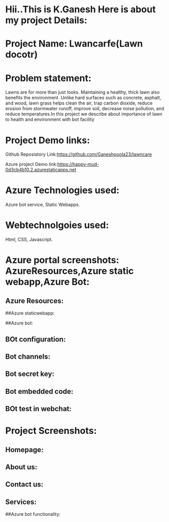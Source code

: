 # Hii..This is K.Ganesh Here is about my project Details:

# Project Name: Lwancarfe(Lawn docotr)

# Problem statement:
Lawns are for more than just looks. Maintaining a healthy, thick lawn also benefits the environment. Unlike hard surfaces such as concrete, asphalt, and wood, lawn grass helps clean the air, trap carbon dioxide, reduce erosion from stormwater runoff, improve soil, decrease noise pollution, and reduce temperatures.In this project we describe about importance of lawn to health and environment with bot facility

# Project Demo links:
Github Reposistory Link:https://github.com/Ganeshpoola23/lawncare

Azure project Demo link:https://happy-mud-0d3cb4b10.2.azurestaticapps.net

# Azure Technologies used:
Azure bot service,
Static Webapps.

# Webtechnolgoies used:
Html,
CSS,
Javascript.

# Azure portal screenshots: AzureResources,Azure static webapp,Azure Bot:
## Azure Resources:

##Azure staticwebapp:

##Azure bot:

## BOt configuration:

## Bot channels:

## Bot secret key:

## Bot embedded code:

## BOt test in webchat:


# Project Screenshots:

## Homepage:

## About us:

## Contact us:

## Services:

##Azure bot functionality:





